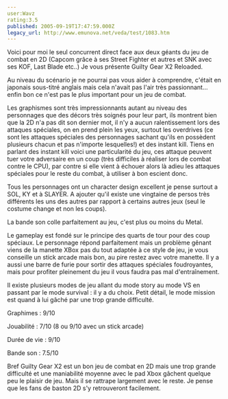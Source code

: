 ```yaml
---
user:Wavz
rating:3.5
published: 2005-09-19T17:47:59.000Z
legacy_url: http://www.emunova.net/veda/test/1083.htm
---
```

Voici pour moi le seul concurrent direct face aux deux géants du jeu de combat en 2D (Capcom grâce à ses Street Fighter et autres et SNK avec ses KOF, Last Blade etc..) Je vous présente Guilty Gear X2 Reloaded.  

  

Au niveau du scénario je ne pourrai pas vous aider à comprendre, c'était en japonais sous-titré anglais mais cela n'avait pas l'air très passionnant... enfin bon ce n'est pas le plus important pour un jeu de combat.  

  

Les graphismes sont très impressionnants autant au niveau des personnages que des décors très soignés pour leur part, ils montrent bien que la 2D n'a pas dit son dernier mot, il n'y a aucun ralentissement lors des attaques spéciales, on en prend plein les yeux, surtout les overdrives (ce sont les attaques spéciales des personnages sachant qu'ils en possèdent plusieurs chacun et pas n'importe lesquelles!) et des instant kill. Tiens en parlant des instant kill voici une particularité du jeu, ces attaque peuvent tuer votre adversaire en un coup (très difficiles à réaliser lors de combat contre le CPU), par contre si elle vient à échouer alors là adieu les attaques spéciales pour le reste du combat, à utiliser à bon escient donc.  

  

Tous les personnages ont un character design excellent je pense surtout a SOL, KY et à SLAYER. A ajouter qu'il existe une vingtaine de persos très différents les uns des autres par rapport à certains autres jeux (seul le costume change et non les coups).  

  

La bande son colle parfaitement au jeu, c'est plus ou moins du Metal.  

  

Le gameplay est fondé sur le principe des quarts de tour pour des coup spéciaux. Le personnage répond parfaitement mais un problème gênant viens de la manette XBox pas du tout adaptée à ce style de jeu, je vous conseille un stick arcade mais bon, au pire restez avec votre manette. Il y a aussi une barre de furie pour sortir des attaques spéciales foudroyantes, mais pour profiter pleinement du jeu il vous faudra pas mal d'entraînement.  

  

Il existe plusieurs modes de jeu allant du mode story au mode VS en passant par le mode survival : il y a du choix. Petit détail, le mode mission est quand à lui gâché par une trop grande difficulté.  

  

Graphimes : 9/10  

Jouabilité : 7/10 (8 ou 9/10 avec un stick arcade)  

Durée de vie : 9/10  

Bande son : 7.5/10  

  

Bref Guilty Gear X2 est un bon jeu de combat en 2D mais une trop grande difficulté et une maniabilité moyenne avec le pad Xbox gâchent quelque peu le plaisir de jeu. Mais il se rattrape largement avec le reste. Je pense que les fans de baston 2D s'y retrouveront facilement.